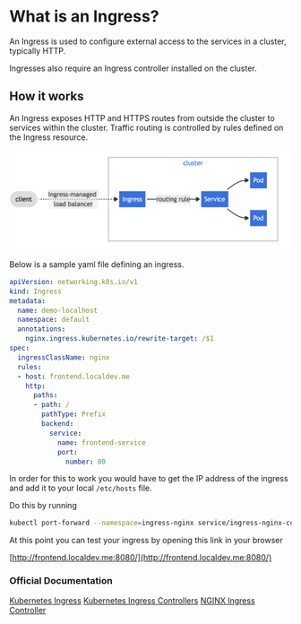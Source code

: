 # What is an Ingress?

An Ingress is used to configure external access to the services in a
cluster, typically HTTP.

Ingresses also require an Ingress controller installed on the cluster.

## How it works

An Ingress exposes HTTP and HTTPS routes from outside the cluster to services
within the cluster. Traffic routing is controlled by rules defined on the Ingress
resource.

![Ingress](../images/ingress.png)

Below is a sample yaml file defining an ingress.

```yaml
apiVersion: networking.k8s.io/v1
kind: Ingress
metadata:
  name: demo-localhost
  namespace: default
  annotations:
    nginx.ingress.kubernetes.io/rewrite-target: /$1
spec:
  ingressClassName: nginx
  rules:
  - host: frontend.localdev.me
    http:
      paths:
      - path: /
        pathType: Prefix
        backend:
          service:
            name: frontend-service
            port:
              number: 80
```

In order for this to work you would have to get the IP address of the ingress and add it to
your local `/etc/hosts` file.

Do this by running

```bash
kubectl port-forward --namespace=ingress-nginx service/ingress-nginx-controller 8080:80
```

At this point you can test your ingress by opening this link in your browser

[http://frontend.localdev.me:8080/](http://frontend.localdev.me:8080/)

### Official Documentation

[Kubernetes Ingress](https://kubernetes.io/docs/concepts/services-networking/ingress/)
[Kubernetes Ingress Controllers](https://kubernetes.io/docs/concepts/services-networking/ingress-controllers/)
[NGINX Ingress Controller](https://kubernetes.github.io/ingress-nginx/deploy/#quick-start)
